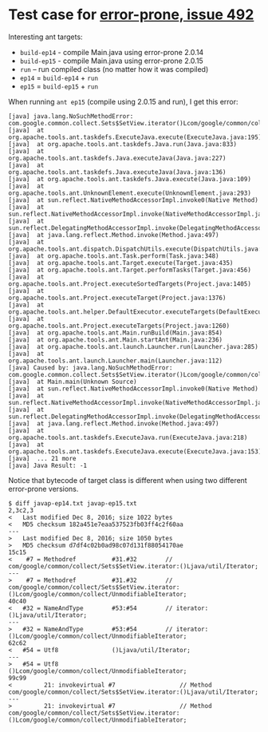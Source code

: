 # Test case for [error-prone, issue 492](https://github.com/google/error-prone/issues/492)

Interesting ant targets:

* `build-ep14` - compile Main.java using error-prone 2.0.14
* `build-ep15` - compile Main.java using error-prone 2.0.15
* `run` – run compiled class (no matter how it was compiled)
* `ep14` = `build-ep14` + `run`
* `ep15` = `build-ep15` + `run`

When running `ant ep15` (compile using 2.0.15 and run), I get this error:

    [java] java.lang.NoSuchMethodError: com.google.common.collect.Sets$SetView.iterator()Lcom/google/common/collect/UnmodifiableIterator;
    [java] 	at org.apache.tools.ant.taskdefs.ExecuteJava.execute(ExecuteJava.java:195)
    [java] 	at org.apache.tools.ant.taskdefs.Java.run(Java.java:833)
    [java] 	at org.apache.tools.ant.taskdefs.Java.executeJava(Java.java:227)
    [java] 	at org.apache.tools.ant.taskdefs.Java.executeJava(Java.java:136)
    [java] 	at org.apache.tools.ant.taskdefs.Java.execute(Java.java:109)
    [java] 	at org.apache.tools.ant.UnknownElement.execute(UnknownElement.java:293)
    [java] 	at sun.reflect.NativeMethodAccessorImpl.invoke0(Native Method)
    [java] 	at sun.reflect.NativeMethodAccessorImpl.invoke(NativeMethodAccessorImpl.java:62)
    [java] 	at sun.reflect.DelegatingMethodAccessorImpl.invoke(DelegatingMethodAccessorImpl.java:43)
    [java] 	at java.lang.reflect.Method.invoke(Method.java:497)
    [java] 	at org.apache.tools.ant.dispatch.DispatchUtils.execute(DispatchUtils.java:106)
    [java] 	at org.apache.tools.ant.Task.perform(Task.java:348)
    [java] 	at org.apache.tools.ant.Target.execute(Target.java:435)
    [java] 	at org.apache.tools.ant.Target.performTasks(Target.java:456)
    [java] 	at org.apache.tools.ant.Project.executeSortedTargets(Project.java:1405)
    [java] 	at org.apache.tools.ant.Project.executeTarget(Project.java:1376)
    [java] 	at org.apache.tools.ant.helper.DefaultExecutor.executeTargets(DefaultExecutor.java:41)
    [java] 	at org.apache.tools.ant.Project.executeTargets(Project.java:1260)
    [java] 	at org.apache.tools.ant.Main.runBuild(Main.java:854)
    [java] 	at org.apache.tools.ant.Main.startAnt(Main.java:236)
    [java] 	at org.apache.tools.ant.launch.Launcher.run(Launcher.java:285)
    [java] 	at org.apache.tools.ant.launch.Launcher.main(Launcher.java:112)
    [java] Caused by: java.lang.NoSuchMethodError: com.google.common.collect.Sets$SetView.iterator()Lcom/google/common/collect/UnmodifiableIterator;
    [java] 	at Main.main(Unknown Source)
    [java] 	at sun.reflect.NativeMethodAccessorImpl.invoke0(Native Method)
    [java] 	at sun.reflect.NativeMethodAccessorImpl.invoke(NativeMethodAccessorImpl.java:62)
    [java] 	at sun.reflect.DelegatingMethodAccessorImpl.invoke(DelegatingMethodAccessorImpl.java:43)
    [java] 	at java.lang.reflect.Method.invoke(Method.java:497)
    [java] 	at org.apache.tools.ant.taskdefs.ExecuteJava.run(ExecuteJava.java:218)
    [java] 	at org.apache.tools.ant.taskdefs.ExecuteJava.execute(ExecuteJava.java:153)
    [java] 	... 21 more
    [java] Java Result: -1

Notice that bytecode of target class is different when using two different error-prone versions.

    $ diff javap-ep14.txt javap-ep15.txt 
    2,3c2,3
    <   Last modified Dec 8, 2016; size 1022 bytes
    <   MD5 checksum 182a451e7eaa537523fb03ff4c2f60aa
    ---
    >   Last modified Dec 8, 2016; size 1050 bytes
    >   MD5 checksum d7df4c02b0ad98c07d131f88054170ae
    15c15
    <    #7 = Methodref          #31.#32        // com/google/common/collect/Sets$SetView.iterator:()Ljava/util/Iterator;
    ---
    >    #7 = Methodref          #31.#32        // com/google/common/collect/Sets$SetView.iterator:()Lcom/google/common/collect/UnmodifiableIterator;
    40c40
    <   #32 = NameAndType        #53:#54        // iterator:()Ljava/util/Iterator;
    ---
    >   #32 = NameAndType        #53:#54        // iterator:()Lcom/google/common/collect/UnmodifiableIterator;
    62c62
    <   #54 = Utf8               ()Ljava/util/Iterator;
    ---
    >   #54 = Utf8               ()Lcom/google/common/collect/UnmodifiableIterator;
    99c99
    <         21: invokevirtual #7                  // Method com/google/common/collect/Sets$SetView.iterator:()Ljava/util/Iterator;
    ---
    >         21: invokevirtual #7                  // Method com/google/common/collect/Sets$SetView.iterator:()Lcom/google/common/collect/UnmodifiableIterator;
    
